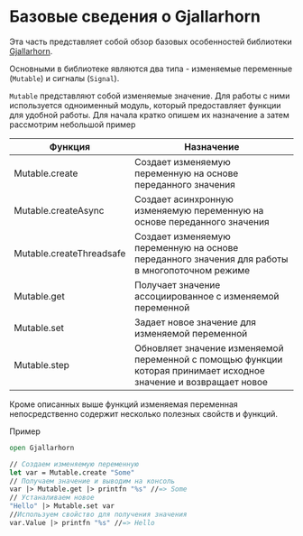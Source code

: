 # Базовые сведения о Gjallarhorn

Эта часть представляет собой обзор базовых особенностей библиотеки [Gjallarhorn](http://github.com/ReedCopsey/Gjallarhorn). 

Основными в библиотеке являются два типа - изменяемые переменные (`Mutable`) и сигналы (`Signal`).

`Mutable` представляют собой изменяемые значение. Для работы с ними используется одноименный модуль, который предоставляет функции для удобной работы. Для начала кратко опишем их назначение а затем рассмотрим небольшой пример

Функция                   | Назначение
--------------------------|-----------
|Mutable.create           |Создает изменяемую переменную на основе переданного значения
|Mutable.createAsync      |Создает асинхронную изменяемую переменную на основе переданного значения
|Mutable.createThreadsafe |Создает изменяемую переменную на основе переданного значения для работы в многопоточном режиме
|Mutable.get              |Получает значение ассоциированное с изменяемой переменной
|Mutable.set              |Задает новое значение для изменяемой переменной 
|Mutable.step             |Обновляет значение изменяемой переменной с помощью функции которая принимает исходное значение и возвращает новое
 
Кроме описанных выше функций изменяемая переменная непосредственно содержит несколько полезных свойств и функций.

Пример

```fsharp
open Gjallarhorn

// Создаем изменяемую переменную
let var = Mutable.create "Some"
// Получаем значение и выводим на консоль
var |> Mutable.get |> printfn "%s" //=> Some
// Устаналиваем новое
"Hello" |> Mutable.set var
//Используем свойство для получения значения
var.Value |> printfn "%s" //=> Hello
```



